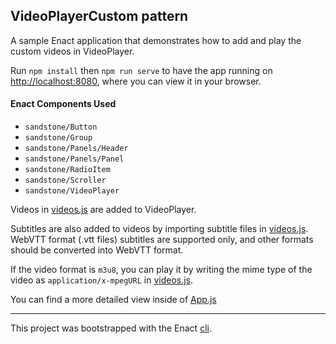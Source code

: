 ## VideoPlayerCustom pattern

A sample Enact application that demonstrates how to add and play the custom videos in VideoPlayer.

Run `npm install` then `npm run serve` to have the app running on [http://localhost:8080](http://localhost:8080), where you can view it in your browser.

#### Enact Components Used
- `sandstone/Button`
- `sandstone/Group`
- `sandstone/Panels/Header`
- `sandstone/Panels/Panel`
- `sandstone/RadioItem`
- `sandstone/Scroller`
- `sandstone/VideoPlayer`

Videos in [videos.js](src/App/videos.js) are added to VideoPlayer.

Subtitles are also added to videos by importing subtitle files in [videos.js](src/App/videos.js).
WebVTT format (.vtt files) subtitles are supported only, and other formats should be converted into WebVTT format.

If the video format is `m3u8`, you can play it by writing the mime type of the video as `application/x-mpegURL` in [videos.js](src/App/videos.js).

You can find a more detailed view inside of [App.js](src/App/App.js)

---

This project was bootstrapped with the Enact [cli](https://github.com/enactjs/cli).
